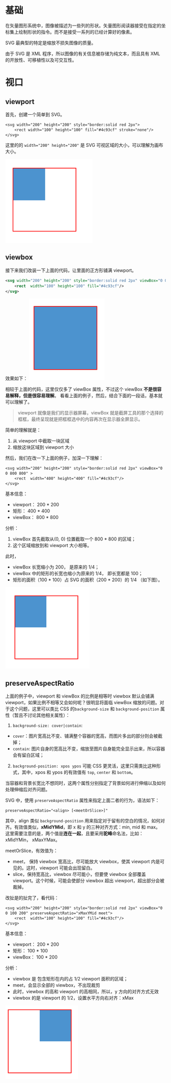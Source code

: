 # 基础

在矢量图形系统中，图像被描述为一些列的形状。矢量图形阅读器接受在指定的坐标集上绘制形状的指令。而不是接受一系列的已经计算好的像素。

SVG 最典型的特定是缩放不损失图像的质量。

由于 SVG 是 XML 程序，所以图像的有关信息被存储为纯文本，而且具有 XML 的开放性、可移植性以及可交互性。

# 视口

## viewport

首先，创建一个简单到 SVG。

```
<svg width="200" height="200" style="border:solid red 2px">
    <rect width="100" height="100" fill="#4c93cf" stroke="none"/>
</svg>
```

这里的的 `width="200" height="200"` 是 SVG 可视区域的大小，可以理解为画布大小。

![viewport1](https://github.com/XiangnianZhou/blog/blob/master/%E5%9B%BE%E5%BD%A2%E5%9B%BE%E5%83%8F/svg/images/viewport1.png?raw=true)

## viewbox

接下来我们改装一下上面的代码，让里面的正方形铺满 viewport。

```xml
<svg width="200" height="200" style="border:solid red 2px" viewBox="0 0 100 100">
    <rect  width="100" height="100" fill="#4c93cf"/>
</svg>
```

效果如下：
![viewbox1](https://github.com/XiangnianZhou/blog/blob/master/%E5%9B%BE%E5%BD%A2%E5%9B%BE%E5%83%8F/svg/images/viewbox1.png?raw=true)

相较于上面的代码，这里仅仅多了 viewBox 属性，不过这个 viewBox **不是很容易解释，但是很容易理解**。
看看上面的例子，然后，结合下面的一段话，基本就可以理解了。

> viewport 就像是我们的显示器屏幕，viewBox 就是截屏工具的那个选择的框框，最终呈现就是把框框选中的内容再次在显示器全屏显示。

简单的理解就是：

1. 从 viewport 中截取一块区域
2. 缩放这块区域到 viewport 大小

然后，我们在改一下上面的例子，加深一下理解：

```
<svg width="200" height="200" style="border:solid red 2px" viewBox="0 0 800 800" >
    <rect  width="400" height="400" fill="#4c93cf"/>
</svg>
```

基本信息：

-   viewport： 200 \* 200
-   矩形： 400 \* 400
-   viewBox： 800 \* 800

分析：

1. viewBox 首先截取从(0, 0) 位置截取一个 800 \* 800 的区域；
2. 这个区域缩放到和 viewport 大小相等。

此时，

-   viewBox 长宽缩小为 200， 是原来的 1/4；
-   viewBox 中的矩形的长宽也缩小为原来的 1/4， 即长宽都是 100；
-   矩形的面积（100 \* 100）占 SVG 的面积（200 \* 200）的 1/4 （如下图）。

![viewbox2](https://github.com/XiangnianZhou/blog/blob/master/%E5%9B%BE%E5%BD%A2%E5%9B%BE%E5%83%8F/svg/images/viewbox2.png?raw=true)

## preserveAspectRatio

上面的例子中，viewport 和 viewBox 的比例是相等时 viewbox 默认会铺满 viewport，如果比例不相等又会如何呢？很明显将面临 viewBox 缩放的问题。对于这个问题，这里可以类比 CSS 的`background-size` 和 `background-position` 属性（暂且不讨论其他相关属性）：

1. `background-size: cover|contain`:

-   `cover`：图片宽高比不变、铺满整个容器的宽高，而图片多出的部分则会被截掉；
-   `contain`: 图片自身的宽高比不变，缩放至图片自身能完全显示出来，所以容器会有留白区域；

2. `background-position: xpos ypos`
   可能 CSS 更灵活，这里只需类比这种形式，其中，xpos 和 ypos 的有效值有 `top`, `center` 和 `bottom`。

当容器和背景长宽比不想同时，这两个属性分别指定了背景如何进行伸缩以及如何处理伸缩后对齐问题。

SVG 中，使用 `preserveAspectRatio` 属性来指定上面二者的行为，语法如下：

```
preserveAspectRatio="<align> [<meetOrSlice>]"
```

其中，align 类似 `background-position` 用来指定对于留有的空白的情况，如何对齐。有效值类似，**xMidYMid**，即 x 和 y 的三种对齐方式：min, mid 和 max。
这里需要注意的是，两个值是**连在一起**，且要采用**驼峰**命名法，比如： xMidYMin， xMaxYMax。

meetOrSlice，有效值为：

-   meet， 保持 viewbox 宽高比，尽可能放大 viewbox，使其 viewport 内是可见的。这时，viewport 可能会出现留白。
-   slice，保持宽高比，viewbox 尽可能小，但要使 viewbox 全部覆盖 viewport。这个时候，可能会使部分 viewbox 超出 viewport，超出部分会被裁掉。

改扯是的扯完了，看代码：

```
<svg width="200" height="200" style="border:solid red 2px" viewBox="0 0 100 200" preserveAspectRatio="xMaxYMid meet">
    <rect  width="100" height="100" fill="#4c93cf"/>
</svg>
```

基本信息：

-   viewport： 200 \* 200
-   矩形： 100 \* 100
-   viewBox： 100 \* 200

分析：

-   viewbox 是 包含矩形在内的占 1/2 viewport 面积的区域；
-   meet，会显示全部的 viewbox，不出现裁剪
-   此时，viewbox 的高和 viewport 的高相同，所以，y 方向的对齐方式无效
-   viewbox 的是 viewport 的 1/2，设置水平方向右对齐：xMax

![preserveAspectRatio](https://github.com/XiangnianZhou/blog/blob/master/%E5%9B%BE%E5%BD%A2%E5%9B%BE%E5%83%8F/svg/images/preserveAspectRatio.png?raw=true)
